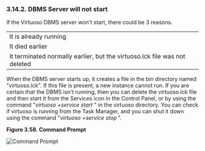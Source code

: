 <div id="tipsdbnotstart" class="section">

<div class="titlepage">

<div>

<div>

### 3.14.2. DBMS Server will not start

</div>

</div>

</div>

If the Virtuoso DBMS server won't start, there could be 3 reasons.

|                                                                           |
|---------------------------------------------------------------------------|
| It is already running                                                     |
| It died earlier                                                           |
| It terminated normally earlier, but the virtuoso.lck file was not deleted |

When the DBMS server starts up, it creates a file in the bin directory
named "virtuoso.lck". If this file is present, a new instance cannot
run. If you are certain that the DBMS isn't running, then you can delete
the virtuoso.lck file and then start it from the Services icon in the
Control Panel, or by using the command "<span class="emphasis">*virtuoso
+service start*</span> " in the virtuoso directory. You can check if
virtuoso is running from the Task Manager, and you can shut it down
using the command "<span class="emphasis">*virtuoso +service
stop*</span> ".

<div class="figure-float">

<div id="image32" class="figure">

**Figure 3.58. Command Prompt**

<div class="figure-contents">

<div class="mediaobject">

![Command Prompt](images/virttour32.gif)

</div>

</div>

</div>

  

</div>

</div>
